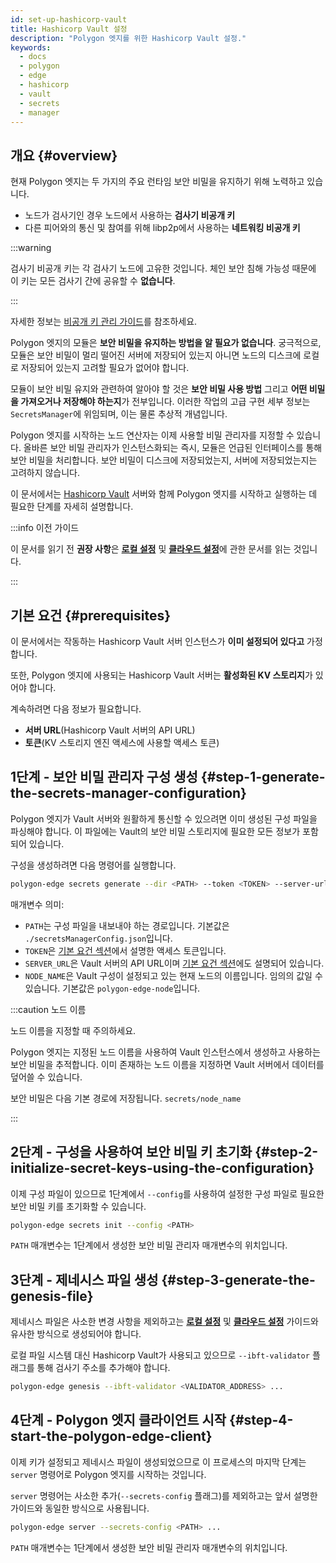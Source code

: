 ```yaml
---
id: set-up-hashicorp-vault
title: Hashicorp Vault 설정
description: "Polygon 엣지를 위한 Hashicorp Vault 설정."
keywords:
  - docs
  - polygon
  - edge
  - hashicorp
  - vault
  - secrets
  - manager
---
```


## 개요 {#overview}

현재 Polygon 엣지는 두 가지의 주요 런타임 보안 비밀을 유지하기 위해 노력하고 있습니다.
* 노드가 검사기인 경우 노드에서 사용하는 **검사기 비공개 키**
* 다른 피어와의 통신 및 참여를 위해 libp2p에서 사용하는 **네트워킹 비공개 키**

:::warning

검사기 비공개 키는 각 검사기 노드에 고유한 것입니다. 체인 보안 침해 가능성 때문에 이 키는 모든 검사기 간에 공유할 수 <b>없습니다</b>.

:::

자세한 정보는 [비공개 키 관리 가이드](/docs/edge/configuration/manage-private-keys)를 참조하세요.

Polygon 엣지의 모듈은 **보안 비밀을 유지하는 방법을 알 필요가 없습니다**. 궁극적으로, 모듈은
보안 비밀이 멀리 떨어진 서버에 저장되어 있는지 아니면 노드의 디스크에 로컬로 저장되어 있는지 고려할 필요가 없어야 합니다.

모듈이 보안 비밀 유지와 관련하여 알아야 할 것은 **보안 비밀 사용 방법** 그리고 **어떤 비밀을 가져오거나
저장해야 하는지**가 전부입니다. 이러한 작업의 고급 구현 세부 정보는 `SecretsManager`에 위임되며, 이는 물론 추상적 개념입니다.

Polygon 엣지를 시작하는 노드 연산자는 이제 사용할 비밀 관리자를 지정할 수 있습니다.
올바른 보안 비밀 관리자가 인스턴스화되는 즉시, 모듈은 언급된 인터페이스를 통해 보안 비밀을 처리합니다.
보안 비밀이 디스크에 저장되었는지, 서버에 저장되었는지는 고려하지 않습니다.

이 문서에서는 [Hashicorp Vault](https://www.vaultproject.io/) 서버와 함께 Polygon 엣지를 시작하고 실행하는 데 필요한 단계를 자세히 설명합니다.

:::info 이전 가이드

이 문서를 읽기 전 **권장 사항**은 [**로컬 설정**](/docs/edge/get-started/set-up-ibft-locally)
및 [**클라우드 설정**](/docs/edge/get-started/set-up-ibft-on-the-cloud)에 관한 문서를 읽는 것입니다.

:::


## 기본 요건 {#prerequisites}

이 문서에서는 작동하는 Hashicorp Vault 서버 인스턴스가 **이미 설정되어 있다고** 가정합니다.

또한, Polygon 엣지에 사용되는 Hashicorp Vault 서버는 **활성화된 KV 스토리지**가 있어야 합니다.

계속하려면 다음 정보가 필요합니다.
* **서버 URL**(Hashicorp Vault 서버의 API URL)
* **토큰**(KV 스토리지 엔진 액세스에 사용할 액세스 토큰)

## 1단계 - 보안 비밀 관리자 구성 생성 {#step-1-generate-the-secrets-manager-configuration}

Polygon 엣지가 Vault 서버와 원활하게 통신할 수 있으려면 이미 생성된
구성 파일을 파싱해야 합니다. 이 파일에는 Vault의 보안 비밀 스토리지에 필요한 모든 정보가 포함되어 있습니다.

구성을 생성하려면 다음 명령어를 실행합니다.

```bash
polygon-edge secrets generate --dir <PATH> --token <TOKEN> --server-url <SERVER_URL> --name <NODE_NAME>
```

매개변수 의미:
* `PATH`는 구성 파일을 내보내야 하는 경로입니다. 기본값은 `./secretsManagerConfig.json`입니다.
* `TOKEN`은 [기본 요건 섹션](/docs/edge/configuration/secret-managers/set-up-hashicorp-vault#prerequisites)에서 설명한 액세스 토큰입니다.
* `SERVER_URL`은 Vault 서버의 API URL이며 [기본 요건 섹션](/docs/edge/configuration/secret-managers/set-up-hashicorp-vault#prerequisites)에도 설명되어 있습니다.
* `NODE_NAME`은 Vault 구성이 설정되고 있는 현재 노드의 이름입니다. 임의의 값일 수 있습니다. 기본값은 `polygon-edge-node`입니다.

:::caution 노드 이름

노드 이름을 지정할 때 주의하세요.

Polygon 엣지는 지정된 노드 이름을 사용하여 Vault 인스턴스에서 생성하고 사용하는 보안 비밀을 추적합니다.
이미 존재하는 노드 이름을 지정하면 Vault 서버에서 데이터를 덮어쓸 수 있습니다.

보안 비밀은 다음 기본 경로에 저장됩니다. `secrets/node_name`

:::

## 2단계 - 구성을 사용하여 보안 비밀 키 초기화 {#step-2-initialize-secret-keys-using-the-configuration}

이제 구성 파일이 있으므로
1단계에서 `--config`를 사용하여 설정한 구성 파일로 필요한 보안 비밀 키를 초기화할 수 있습니다.

```bash
polygon-edge secrets init --config <PATH>
```

`PATH` 매개변수는 1단계에서 생성한 보안 비밀 관리자 매개변수의 위치입니다.

## 3단계 - 제네시스 파일 생성 {#step-3-generate-the-genesis-file}

제네시스 파일은 사소한 변경 사항을 제외하고는 [**로컬 설정**](/docs/edge/get-started/set-up-ibft-locally)
및 [**클라우드 설정**](/docs/edge/get-started/set-up-ibft-on-the-cloud) 가이드와 유사한 방식으로 생성되어야 합니다.

로컬 파일 시스템 대신 Hashicorp Vault가 사용되고 있으므로  `--ibft-validator` 플래그를 통해 검사기 주소를 추가해야 합니다.
```bash
polygon-edge genesis --ibft-validator <VALIDATOR_ADDRESS> ...
```

## 4단계 - Polygon 엣지 클라이언트 시작 {#step-4-start-the-polygon-edge-client}

이제 키가 설정되고 제네시스 파일이 생성되었으므로 이 프로세스의 마지막 단계는
`server` 명령어로 Polygon 엣지를 시작하는 것입니다.

`server` 명령어는 사소한 추가(`--secrets-config` 플래그)를 제외하고는 앞서 설명한 가이드와 동일한 방식으로 사용됩니다.
```bash
polygon-edge server --secrets-config <PATH> ...
```

`PATH` 매개변수는 1단계에서 생성한 보안 비밀 관리자 매개변수의 위치입니다.